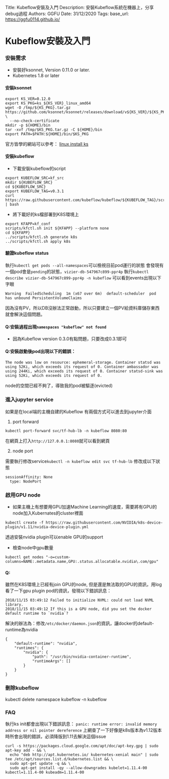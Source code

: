 Title: Kubeflow安裝及入門
Description: 安裝Kubeflow系統在機器上，分享debug過程
Authors: GGFU
Date: 31/12/2020
Tags: 
base_url: https://ggfu0114.github.io/


# Kubeflow安裝及入門


### 安裝需求
- 安裝好ksonnet, Version 0.11.0 or later.
- Kubernetes 1.8 or later
#### 安裝ksonnet
```
export KS_VER=0.12.0
export KS_PKG=ks_${KS_VER}_linux_amd64
wget -O /tmp/${KS_PKG}.tar.gz https://github.com/ksonnet/ksonnet/releases/download/v${KS_VER}/${KS_PKG}.tar.gz \
  --no-check-certificate
mkdir -p ${HOME}/bin
tar -xvf /tmp/$KS_PKG.tar.gz -C ${HOME}/bin
export PATH=$PATH:${HOME}/bin/$KS_PKG
```
官方皆學的網站可以參考：  [linux install ks](https://www.kubeflow.org/docs/guides/components/ksonnet/)

#### 安裝kubeflow
- 下載安裝kubeflow的script
```
export KUBEFLOW_SRC=kf_src
mkdir ${KUBEFLOW_SRC}
cd ${KUBEFLOW_SRC}
export KUBEFLOW_TAG=v0.3.1
curl https://raw.githubusercontent.com/kubeflow/kubeflow/${KUBEFLOW_TAG}/scripts/download.sh | bash
```
- 將下載好的ks檔部署到K8S環境上
```
export KFAPP=kf_conf
scripts/kfctl.sh init ${KFAPP} --platform none
cd ${KFAPP}
../scripts/kfctl.sh generate k8s
../scripts/kfctl.sh apply k8s
```
#### 驗證kubeflow status
執行`kubectl get pods --all-namespaces`可以檢視目前pod運行的狀態
會發現有一個pod會是`pending`的狀態，`vizier-db-547967c899-ppr4p`
執行`kubectl describe vizier-db-547967c899-ppr4p -n kubeflow`
可以看到events出現以下字眼
```
Warning  FailedScheduling  1m (x67 over 6m)  default-scheduler  pod has unbound PersistentVolumeClaims
```
因為沒有PV，所以DB沒辦法正常啟動，所以只要建立一個PV給資料庫儲存東西就會解決這個問題。

#### Q:安裝過程出現`namespaces "kubeflow" not found`
- 因為Kubeflow version 0.3.0有點問題，只要改成0.3.1即可

#### Q:安裝啟動後pod出現以下的錯誤：
```
The node was low on resource: ephemeral-storage. Container statsd was using 52Ki, which exceeds its request of 0. Container ambassador was using 244Ki, which exceeds its request of 0. Container statsd-sink was using 52Ki, which exceeds its request of 0.
```
node的空間已經不夠了，導致我的pod被驅逐(evicted)


### 進入jupyter service
如果是在local端的主機自建的Kubeflow
有兩個方式可以進去到jupyter介面 
1. port forward 
```
kubectl port-forward svc/tf-hub-lb -n kubeflow 8080:80
```
在網頁上打入`http://127.0.0.1:8080`就可以看到網頁

2. node port

需要執行修改service`kubectl -n kubeflow edit svc tf-hub-lb`
修改成以下狀態
```
sessionAffinity: None
  type: NodePort
```

### 啟用GPU node
- 如果主機上有想要用GPU加速Machine Learning的速度，需要將有GPU的node加入Kubernates的cluster裡面
```
kubectl create -f https://raw.githubusercontent.com/NVIDIA/k8s-device-plugin/v1.11/nvidia-device-plugin.yml
```
透過安裝nvidia plugin可以enable GPU的support
- 檢查node中gpu數量
```
kubectl get nodes "-o=custom-columns=NAME:.metadata.name,GPU:.status.allocatable.nvidia\.com/gpu"
```


#### Q:
雖然在K8S環境上已經有join GPU的node, 但是還是無法取的GPU的資訊，用log看了一下gpu plugin pod的資訊，發現以下錯誤訊息：
```
2018/11/15 03:49:12 Failed to initialize NVML: could not load NVML library.
2018/11/15 03:49:12 If this is a GPU node, did you set the docker default runtime to `nvidia`?
```
解決的辦法為：修改`/etc/docker/daemon.json`的資訊，讓docker的default-runtime為nvidia
```
{
    "default-runtime": "nvidia",
    "runtimes": {
        "nvidia": {
            "path": "/usr/bin/nvidia-container-runtime",
            "runtimeArgs": []
        }
    }
}
```

### 刪除kubeflow
kubectl delete namespace kubeflow -n kubeflow


### FAQ
執行ks init都會出現以下錯誤訊息：
`panic: runtime error: invalid memory address or nil pointer dereference`
上網查了一下好像是k8s版本為v1.12版本時所會出現的錯誤，必須降版到1.11去解決這個issue
```
curl -s https://packages.cloud.google.com/apt/doc/apt-key.gpg | sudo apt-key add - && \
  echo "deb http://apt.kubernetes.io/ kubernetes-xenial main" | sudo tee /etc/apt/sources.list.d/kubernetes.list && \
  sudo apt-get update -q && \
  sudo apt-get install -qy --allow-downgrades kubelet=1.11.4-00 kubectl=1.11.4-00 kubeadm=1.11.4-00
```